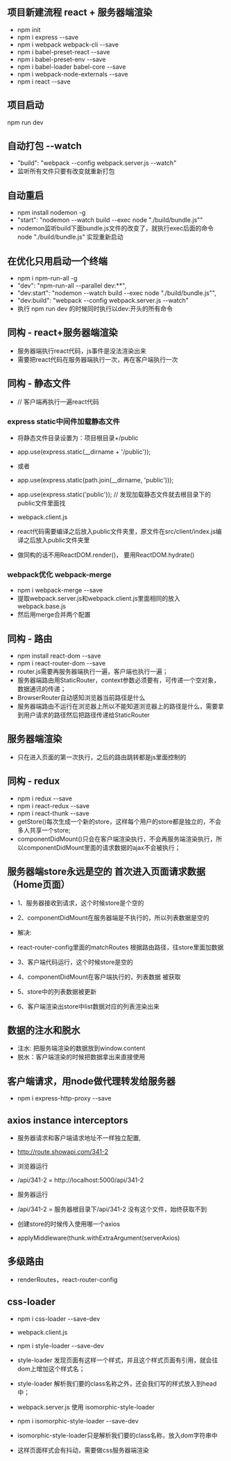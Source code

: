 ## 项目新建流程 react + 服务器端渲染
* npm init
* npm i express --save
* npm i webpack webpack-cli --save
* npm i babel-preset-react --save
* npm i babel-preset-env --save
* npm i babel-loader babel-core --save
* npm i webpack-node-externals --save
* npm i react --save


## 项目启动
npm run dev

## 自动打包 --watch
* "build": "webpack --config webpack.server.js --watch"
* 监听所有文件只要有改变就重新打包

## 自动重启
* npm install nodemon -g
* "start": "nodemon --watch  build --exec node \"./build/bundle.js\""
* nodemon监听build下面bundle.js文件的改变了，就执行exec后面的命令 node \"./build/bundle.js\" 实现重新启动

## 在优化只用启动一个终端
* npm i npm-run-all -g
* "dev": "npm-run-all --parallel dev:**",
* "dev:start": "nodemon --watch  build --exec node \"./build/bundle.js\"",
* "dev:build": "webpack --config webpack.server.js --watch"
* 执行 npm run dev 的时候同时执行以dev:开头的所有命令

## 同构 - react+服务器端渲染
* 服务器端执行react代码，js事件是没法渲染出来
* 需要把react代码在服务器端执行一次，再在客户端执行一次

## 同构 - 静态文件
* <script src="./index.js"></script> // 客户端再执行一遍react代码

### express static中间件加载静态文件
* 将静态文件目录设置为：项目根目录+/public
* app.use(express.static(__dirname + '/public'));
* 或者
* app.use(express.static(path.join(__dirname, 'public')));

* app.use(express.static('public')); // 发现加载静态文件就去根目录下的public文件里面找


* webpack.client.js
* react代码需要编译之后放入public文件夹里，原文件在src/client/index.js编译之后放入public文件夹里
* 做同构的话不用ReactDOM.render()， 要用ReactDOM.hydrate()

### webpack优化 webpack-merge
* npm i webpack-merge --save
* 提取webpack.server.js和webpack.client.js里面相同的放入webpack.base.js
* 然后用merge合并两个配置

## 同构 - 路由
* npm install react-dom --save
* npm i react-router-dom --save
* router.js需要再服务器端执行一遍，客户端也执行一遍；
* 服务器端路由用StaticRouter，context参数必须要有，可传递一个空对象，数据通讯的传递；
* BrowserRouter自动感知浏览器当前路径是什么
* 服务器端路由不运行在浏览器上所以不能知道浏览器上的路径是什么，需要拿到用户请求的路径然后把路径传递给StaticRouter

## 服务器端渲染 
* 只在进入页面的第一次执行，之后的路由跳转都是js里面控制的

## 同构 - redux
* npm i redux --save
* npm i react-redux --save
* npm i react-thunk --save
* getStore()每次生成一个新的store，这样每个用户的store都是独立的，不会多人共享一个store;
* componentDidMount()只会在客户端渲染执行，不会再服务端渲染执行，所以componentDidMount里面的请求数据的ajax不会被执行；

## 服务器端store永远是空的 首次进入页面请求数据（Home页面）
* 1、服务器接收到请求，这个时候store是个空的
* 2、componentDidMount在服务器端是不执行的，所以列表数据是空的
* 解决:
* react-router-config里面的matchRoutes 根据路由路径，往store里面加数据

* 3、客户端代码运行，这个时候store是空的
* 4、componentDidMount在客户端执行的，列表数据 被获取
* 5、store中的列表数据被更新
* 6、客户端渲染出store中list数据对应的列表渲染出来

## 数据的注水和脱水
* 注水: 把服务端渲染的数据放到window.content
* 脱水：客户端渲染的时候把数据拿出来直接使用

## 客户端请求，用node做代理转发给服务器
* npm i express-http-proxy --save

## axios instance interceptors
* 服务器请求和客户端请求地址不一样独立配置,
* http://route.showapi.com/341-2
* 浏览器运行
* /api/341-2 = http://localhost:5000/api/341-2
* 服务器运行
* /api/341-2 = 服务器根目录下/api/341-2 没有这个文件，始终获取不到

* 创建store的时候传入使用哪一个axios
* applyMiddleware(thunk.withExtraArgument(serverAxios)

## 多级路由
* renderRoutes，react-router-config


## css-loader
* npm i css-loader --save-dev

* webpack.client.js
* npm i style-loader --save-dev
* style-loader 发现页面有这样一个样式，并且这个样式页面有引用，就会往dom上增加这个样式名；
* style-loader 解析我们要的class名称之外，还会我们写的样式放入到head中；

* webpack.server.js 使用 isomorphic-style-loader
* npm i isomorphic-style-loader --save-dev  
* isomorphic-style-loader只是解析我们要的class名称，放入dom字符串中

* 这样页面样式会有抖动，需要做css服务器端渲染





